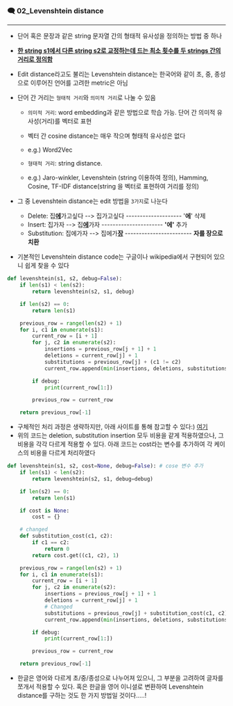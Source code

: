 ### 🗨 02_Levenshtein distance

---

- 단어 혹은 문장과 같은 string 문자열 간의 형태적 유사성을 정의하는 방법 중 하나
- <u>**한 string s1에서 다른 string s2로 교정하는데 드는 최소 횟수를 두 strings 간의 거리로 정의함**</u>
- Edit distance라고도 불리는 Levenshtein distance는 한국어와 같이 초, 중, 종성으로 이루어진 언어를 고려한 metric은 아님
- 단어 간 거리는 `형태적 거리`와 `의미적 거리`로 나눌 수 있음

  - `의미적 거리`: word embedding과 같은 방법으로 학습 가능. 단어 간 의미적 유사성(거리)를 벡터로 표현
  - 벡터 간 cosine distance는 매우 작으며 형태적 유사성은 없다
  - e.g.) Word2Vec

  - `형태적 거리`: string distance.
  - e.g.) Jaro-winkler, Levenshtein (string 이용하여 정의), Hamming, Cosine, TF-IDF distance(string 을 벡터로 표현하여 거리를 정의)

- 그 중 Levenshtein distance는 edit 방법을 `3가지`로 나눈다

  - Delete: 집<u>**에**</u>가고싶다 --> 집가고싶다  --------------------  '**에**' 삭제
  - Insert: 집가자 --> 집<u>**에**</u>가자   ----------------------  **'에'** 추가
  - Substitution: 집에가자 --> 집에가<u>**장**</u> ------------------------  **자를 장으로 치환**

- 기본적인 Levenshtein distance code는 구글이나 wikipedia에서 구현되어 있으니 쉽게 찾을 수 있다



``` python
def levenshtein(s1, s2, debug=False):
    if len(s1) < len(s2):
        return levenshtein(s2, s1, debug)

    if len(s2) == 0:
        return len(s1)

    previous_row = range(len(s2) + 1)
    for i, c1 in enumerate(s1):
        current_row = [i + 1]
        for j, c2 in enumerate(s2):
            insertions = previous_row[j + 1] + 1
            deletions = current_row[j] + 1
            substitutions = previous_row[j] + (c1 != c2)
            current_row.append(min(insertions, deletions, substitutions))

        if debug:
            print(current_row[1:])

        previous_row = current_row

    return previous_row[-1]
```



- 구체적인 처리 과정은 생략하지만, 아래 사이트를 통해 참고할 수 있다:)  [여기](https://lovit.github.io/nlp/2018/08/28/levenshtein_hangle/)
- 위의 코드는 deletion, substitution insertion 모두 비용을 같게 적용하였으나, 그 비용을 각각 다르게 적용할 수 있다. 아래 코드는 cost라는 변수를 추가하여 각 케이스의 비용을 다르게 처리하였다



``` python
def levenshtein(s1, s2, cost=None, debug=False): # cose 변수 추가
    if len(s1) < len(s2):
        return levenshtein(s2, s1, debug=debug)

    if len(s2) == 0:
        return len(s1)

    if cost is None:
        cost = {}

    # changed
    def substitution_cost(c1, c2):
        if c1 == c2:
            return 0
        return cost.get((c1, c2), 1)

    previous_row = range(len(s2) + 1)
    for i, c1 in enumerate(s1):
        current_row = [i + 1]
        for j, c2 in enumerate(s2):
            insertions = previous_row[j + 1] + 1
            deletions = current_row[j] + 1
            # Changed
            substitutions = previous_row[j] + substitution_cost(c1, c2)
            current_row.append(min(insertions, deletions, substitutions))

        if debug:
            print(current_row[1:])

        previous_row = current_row

    return previous_row[-1]
```



- 한글은 영어와 다르게 초/중/종성으로 나누어져 있으니,  그 부분을 고려하여 글자를 쪼개서 적용할 수 있다. 혹은 한글을 영어 이니셜로 변환하여 Levenshtein distance를 구하는 것도 한 가지 방법일 것이다.....!